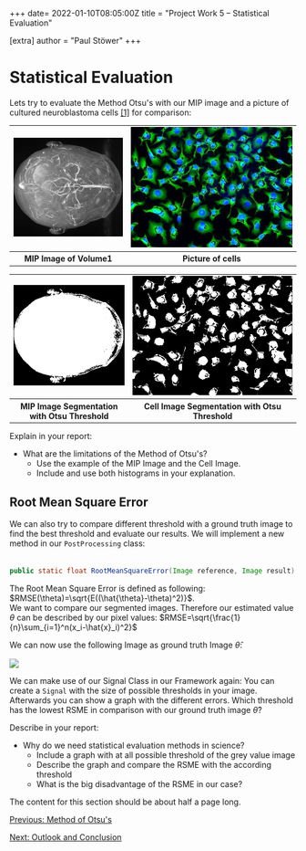 +++
date= 2022-01-10T08:05:00Z
title = "Project Work 5 – Statistical Evaluation"

[extra]
author = "Paul Stöwer"
+++

# Statistical Evaluation

Lets try to evaluate the Method Otsu's with our MIP image and a picture of cultured neuroblastoma cells [[1]](http://cellimagelibrary.org/images/40217) for comparison:

<p style="text-align: center;">
<table><tr>
<td> <img src="./MIP.png" alt="MIP.png"  style="width: 256;"/> </td>
<td> <img src="nuclei.jpg" style="width: 256;"/> </td>
</tr>
<tr>
<th>MIP Image of Volume1</th> 
<th>Picture of cells </th> 
</tr>
</table>
 <p>
<p style="text-align: center;">
<table><tr>
<td> <img src="./mip_otsu.png" alt="mip_otsu.png"  style="width: 256;"/> </td>
<td> <img src="./segmentationNuclei.png" style="width: 256;"/> </td>
</tr>
<tr>
<th>MIP Image Segmentation with Otsu Threshold</th> 
<th>Cell Image Segmentation with Otsu Threshold </th> 
</tr>
</table>
<p>

Explain in your report:

* What are the limitations of the Method of Otsu's?
    - Use the example of the MIP Image and the Cell Image.
    - Include and use both histograms in your explanation.



## Root Mean Square Error

We can also try to compare different threshold with a ground truth image to find the best threshold and evaluate our results. We will implement a new method in our `PostProcessing` class:

```java

public static float RootMeanSquareError(Image reference, Image result)

```

The Root Mean Square Error is defined as following: $RMSE(\theta)=\sqrt{E((\hat{\theta}-\theta)^2)}$.
<br>We want to compare our segmented images. Therefore our estimated value $\theta$ can be described by our pixel values: $RMSE=\sqrt{\frac{1}{n}\sum_{i=1}^n(x_i-\hat{x}_i)^2}$

We can now use the following Image as ground truth Image $\hat{\theta}$:

<image align="center" src="./MIP_gt.png" >



We can make use of our Signal Class in our Framework again: You can create a `Signal` with the size of possible thresholds in your image. Afterwards you can show a graph with the different errors. Which threshold has the lowest RSME in comparison with our ground truth image $\hat{\theta}$?


Describe in your report:

* Why do we need statistical evaluation methods in science?
    - Include a graph with at all possible threshold of the grey value image
    - Describe the graph and compare the RSME with the according threshold
    - What is the big disadvantage of the RSME in our case? 



The content for this section should be about half a page long. 

[Previous: Method of Otsu's](./otsu)

[Next: Outlook and Conclusion](./conclusion)
